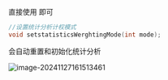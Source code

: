 直接使用 即可

```c
//设置统计分析计权模式
void setstatisticsWerghtingMode(int mode);
```
会自动重置和初始化统计分析

![image-20241127161513461](https://tc8483.oss-cn-beijing.aliyuncs.com/image/image-20241127161513461.png)



